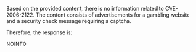 Based on the provided content, there is no information related to CVE-2006-2122. The content consists of advertisements for a gambling website and a security check message requiring a captcha.

Therefore, the response is:

NOINFO